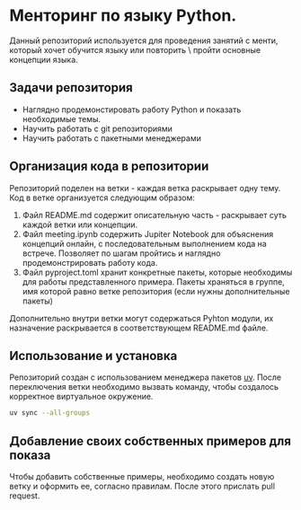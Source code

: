 # Менторинг по языку Python.

Данный репозиторий используется для проведения занятий с менти, который хочет обучится языку или повторить \ пройти основные концепции языка.

## Задачи репозитория

* Наглядно продемонстировать работу Python и показать необходимые темы.
* Научить работать с git репозиториями
* Научить работать с пакетными менеджерами

## Организация кода в репозитории

Репозиторий поделен на ветки - каждая ветка раскрывает одну тему.
Код в ветке организуется следующим образом:
1. Файл README.md содержит описательную часть - раскрывает суть каждой ветки или концепции.
2. Файл meeting.ipynb содержить Jupiter Notebook для объяснения концепций онлайн, с последовательным выполнением кода на встрече.
   Позволяет по шагам пройтись и наглядно продемонстрировать работу кода.
3. Файл pyproject.toml хранит конкретные пакеты, которые необходимы для работы представленного примера. Пакеты храняться в группе, имя которой равно ветке репозитория (если нужны дополнительные пакеты)

Дополнительно внутри ветки могут содержаться Pyhton модули, их назначение раскрывается в соответствующем README.md файле.

## Использование и установка

Репозиторий создан с использованием менеджера пакетов [uv](https://docs.astral.sh/uv/getting-started/).
После переключения ветки необходимо вызвать команду, чтобы создалось корректное виртуальное окружение.
```bash
uv sync --all-groups
```

## Добавление своих собственных примеров для показа

Чтобы добавить собственные примеры, необходимо создать новую ветку и оформить ее, согласно правилам.
После этого прислать pull request.
